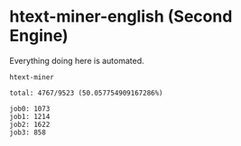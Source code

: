# htext-miner-english (Second Engine)

Everything doing here is automated.

```
htext-miner

total: 4767/9523 (50.057754909167286%)

job0: 1073
job1: 1214
job2: 1622
job3: 858
```